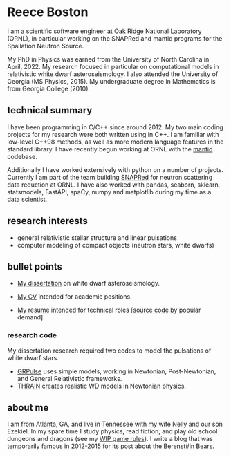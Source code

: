 # Reece Boston

I am a scientific software engineer at Oak Ridge National Laboratory (ORNL), in particular working on the SNAPRed and mantid programs for the Spallation Neutron Source.

My PhD in Physics was earned from the University of North Carolina in April, 2022. My research focused in particular on computational models in relativistic white dwarf asteroseismology.  I also attended the University of Georgia (MS Physics, 2015).  My undergraduate degree in Mathematics is from Georgia College (2010).

## technical summary

I have been programming in C/C++ since around 2012.  My two main coding projects for my research were both written using in C++.  I am familiar with low-level C++98 methods, as well as more modern language features in the standard library. 
I have recently begun working at ORNL with the [mantid](https://github.com/mantidproject/mantid) codebase.

Additionally I have worked extensively with python on a number of projects.  Currently I am part of the team building [SNAPRed](https://github.com/neutrons/SNAPRed) for neutron scattering data reduction at ORNL.  I have also worked with pandas, seaborn, sklearn, statsmodels, FastAPI, spaCy, numpy and matplotlib during my time as a data scientist.

## research interests

- general relativistic stellar structure and linear pulsations
- computer modeling of compact objects (neutron stars, white dwarfs)

## bullet points

- [My dissertation](https://cdr.lib.unc.edu/concern/dissertations/jw827n44n?locale=en) on white dwarf asteroseismology.

- [My CV](https://github.com/rboston628/rboston628/blob/master/BostonReeceCV2023.pdf) intended for academic positions.

- [My resume](https://github.com/rboston628/rboston628/blob/master/rboston_resume.pdf) intended for technical roles \[[source code](https://github.com/rboston628/rboston628/blob/master/rboston_resume.tex) by popular demand\].

### research code

My dissertation research required two codes to model the pulsations of white dwarf stars.

- [GRPulse](https://github.com/rboston628/GRPulse) uses simple models, working in Newtonian, Post-Newtonian, and General Relativistic frameworks.
- [THRAIN](https://github.com/rboston628/THRAIN) creates realistic WD models in Newtonian physics.

## about me

I am from Atlanta, GA, and live in Tennessee with my wife Nelly and our son Ezekiel.  In my spare time I study physics, read fiction, and play old school dungeons and dragons (see my [WIP game rules](https://rboston628.github.io/brigandine/)).  I write a blog that was temporarily famous in 2012-2015 for its post about the Berenst#in Bears.


